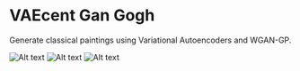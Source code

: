 # VAEcent Gan Gogh
Generate classical paintings using Variational Autoencoders and WGAN-GP.

![Alt text](https://github.com/karinazad/VAEcent-GAN-Gogh/blob/main/images/resized/Alfred_Sisley_30.jpg)
![Alt text](https://github.com/karinazad/VAEcent-GAN-Gogh/blob/main/images/resized/Alfred_Sisley_31.jpg)
![Alt text](https://github.com/karinazad/VAEcent-GAN-Gogh/blob/main/images/resized/Alfred_Sisley_33.jpg)


